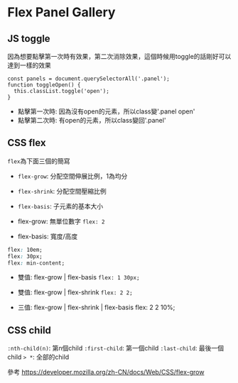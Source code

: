 # Flex Panel Gallery
## JS toggle
因為想要點擊第一次時有效果，第二次消除效果，這個時候用toggle的話剛好可以達到一樣的效果
```JS
const panels = document.querySelectorAll('.panel');
function toggleOpen() {
  this.classList.toggle('open');
}
```
- 點擊第一次時: 因為沒有open的元素，所以class變'.panel open'
- 點擊第二次時: 有open的元素，所以class變回'.panel'

## CSS flex
`flex`為下面三個的簡寫
- `flex-grow`: 分配空間伸展比例，1為均分
- `flex-shrink`: 分配空間壓縮比例
- `flex-basis`: 子元素的基本大小

- flex-grow: 無單位數字
`flex: 2`

- flex-basis: 寬度/高度
```CSS
flex: 10em;
flex: 30px;
flex: min-content;
```

- 雙值: flex-grow | flex-basis
`flex: 1 30px;`

- 雙值: flex-grow | flex-shrink
`flex: 2 2;`

- 三值: flex-grow | flex-shrink | flex-basis
flex: 2 2 10%;

## CSS child
`:nth-child(n)`: 第n個child
`:first-child`: 第一個child
`:last-child`: 最後一個child
`> *`: 全部的child

參考
https://developer.mozilla.org/zh-CN/docs/Web/CSS/flex-grow